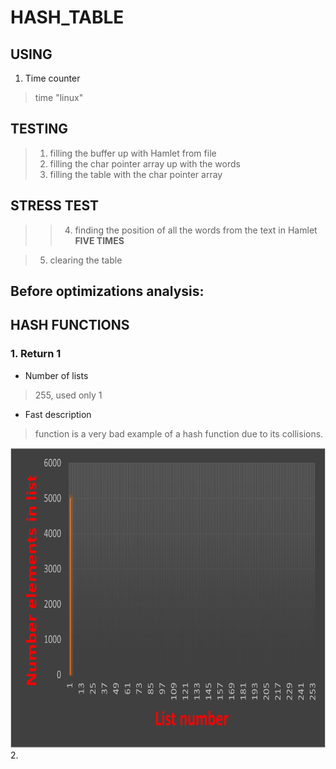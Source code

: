 # HASH_TABLE

## USING
1. Time counter
  > time "linux"

## TESTING
  
  > 1. filling the buffer up with Hamlet from file
  > 2. filling the char pointer array up with the words
  > 3. filling the table with the char pointer array

## STRESS TEST
  >   > 4. finding the position of all the words from the text in Hamlet **FIVE TIMES**
  
  > 5. clearing the table

Before optimizations analysis:
------------------------------

## HASH FUNCTIONS

### 1.  **Return 1**

  * Number of lists
  > 255, used only 1
  * Fast description
  > function is a very bad example of a hash function due to its collisions. 

<img src="/pic/ret1.png" alt="RET1" title="RET1" width="720" height="480"/>
2. 
